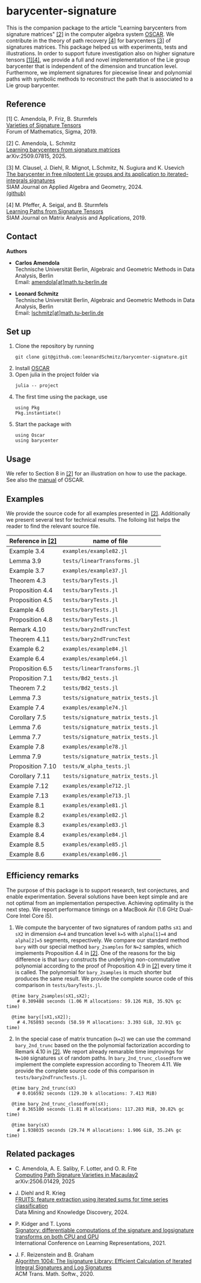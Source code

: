 # barycenter-signature

This is the companion package to the article  "Learning barycenters from signature matrices" [[2]](#2) 
in the computer algebra system [OSCAR](https://www.oscar-system.org). 
We contribute in the theory of path recovery [[4]](#4) for barycenters [[3]](#3) of signatures matrices. This package 
helped us with experiments, tests and illustrations. 
In order to support future investigation also on higher signature tensors [[1]](#1)[[4]](#4), we provide a full 
and novel implementation of the Lie group barycenter that is independent of the dimension 
and truncation level. Furthermore, we implement signatures for piecewise linear and polynomial paths with 
symbolic methods to reconstruct the path that is associated to a Lie group barycenter. 

## Reference

<a id="1">[1]</a>
C. Amendola, P. Friz,  B. Sturmfels</br>
[Varieties of Signature Tensors](https://www.cambridge.org/core/journals/forum-of-mathematics-sigma/article/varieties-of-signature-tensors/53CCE644BC95B0F83EB458AADA72EEE5)</br>
Forum of Mathematics, Sigma, 2019. 

<a id="2">[2]</a>
C. Amendola, L. Schmitz </br>
[Learning barycenters from signature matrices](https://arxiv.org/abs/2509.07815v1) </br>
arXiv:2509.07815, 2025. 

<a id="3">[3]</a>
M. Clausel, J. Diehl, R. Mignot, L.Schmitz, N. Sugiura and K. Usevich </br>
[The barycenter in free nilpotent Lie groups and its application to iterated-integrals signatures](https://epubs.siam.org/doi/abs/10.1137/23M159024X)</br>
SIAM Journal on Applied Algebra and Geometry, 2024. </br>
[(github)](https://github.com/diehlj/free-nilpotent-lie-group-barycenter)</br>

<a id="4">[4]</a>
M. Pfeffer, A. Seigal, and B. Sturmfels </br> 
[Learning Paths from Signature Tensors](https://epubs.siam.org/doi/10.1137/18M1212331)</br>
SIAM Journal on Matrix Analysis and Applications, 2019. </br>

## Contact

**Authors**

- **Carlos Amendola**  
  Technische Universität Berlin, Algebraic and Geometric Methods in Data Analysis, Berlin  
  Email: [amendola[at]math.tu-berlin.de](mailto:amendola@math.tu-berlin.de)

- **Leonard Schmitz**  
  Technische Universität Berlin, Algebraic and Geometric Methods in Data Analysis, Berlin  
  Email: [lschmitz[at]math.tu-berlin.de](mailto:lschmitz@math.tu-berlin.de)

## Set up
1. Clone the repository by running
   ```
   git clone git@github.com:leonardSchmitz/barycenter-signature.git
   ```
2. Install [OSCAR](https://www.oscar-system.org)
3. Open julia in the project folder via
   ```
   julia -- project
   ``` 
4. The first time using the package, use
   ```
   using Pkg 
   Pkg.instantiate()
   ```
3. Start the package with  
   ```
   using Oscar 
   using barycenter
   ```

## Usage 
We refer to Section 8 in [[2]](#2) for an illustration on how to use the package. 
See also the [manual](https://docs.oscar-system.org/stable/) of OSCAR. 

## Examples
We provide the source code for all examples presented in [[2]](#2). 
Additionally we present several test for technical results. 
The folloing list helps the reader to find the relevant source file.  

| Reference in [[2]](#2) | name of file                         |
|------------------------|--------------------------------------|
| Example 3.4            | `examples/example82.jl`              |
| Lemma 3.9              | `tests/linearTransforms.jl`          |
| Example 3.7            | `examples/example37.jl`              |
| Theorem 4.3            | `tests/baryTests.jl`                 |
| Proposition 4.4        | `tests/baryTests.jl`                 |
| Proposition 4.5        | `tests/baryTests.jl`                 |
| Example 4.6            | `tests/baryTests.jl`                 |
| Proposition 4.8        | `tests/baryTests.jl`                 |
| Remark 4.10            | `tests/bary2ndTruncTest`             |
| Theorem 4.11           | `tests/bary2ndTruncTest`             |
| Example 6.2            | `examples/example84.jl`              |
| Example 6.4            | `examples/example64.jl`              |
| Proposition 6.5        | `tests/linearTransforms.jl`          |
| Proposition 7.1        | `tests/Bd2_tests.jl`                 |
| Theorem 7.2            | `tests/Bd2_tests.jl`                 |
| Lemma 7.3              | `tests/signature_matrix_tests.jl`    |
| Example 7.4            | `examples/example74.jl`              |
| Corollary 7.5          | `tests/signature_matrix_tests.jl`    |
| Lemma 7.6              | `tests/signature_matrix_tests.jl`    |
| Lemma 7.7              | `tests/signature_matrix_tests.jl`    |
| Example 7.8            | `examples/example78.jl`              |
| Lemma 7.9              | `tests/signature_matrix_tests.jl`    |
| Proposition 7.10       | `tests/W_alpha_tests.jl`             |
| Corollary 7.11         | `tests/signature_matrix_tests.jl`    |
| Example 7.12           | `examples/example712.jl`             |
| Example 7.13           | `examples/example713.jl`             |
| Example 8.1            | `examples/example81.jl`              |
| Example 8.2            | `examples/example82.jl`              |
| Example 8.3            | `examples/example83.jl`              |
| Example 8.4            | `examples/example84.jl`              |
| Example 8.5            | `examples/example85.jl`              |
| Example 8.6            | `examples/example86.jl`              |


## Efficiency remarks

The purpose of this package is to support research, test conjectures, and enable experimentation. 
Several solutions have been kept simple and are not optimal from an implementation perspective. 
Achieving optimality is the next step. 
We report performance timings on a MacBook Air (1.6 GHz Dual-Core Intel Core i5).

1. We compute the barycenter of two signatures of random paths `sX1` and `sX2` in dimension `d=4` 
and truncation level `k=5` with `alpha[1]=4` and `alpha[2]=5` segments, respectively. We compare 
our standard method `bary` with our special method `bary_2samples` for `N=2` samples, which 
implements Proposition 4.4 in [[2]](#2). 
One of the reasons for the big difference is that `bary` constructs the underlying non-commutative 
polynomial according to the proof of Proposition 4.9 in [[2]](#2) every time it is called. The 
polynomial for `bary_2samples` is much shorter but produces the same result. We provide the complete 
source code of this comparison in `tests/baryTests.jl`. 

```
  @time bary_2samples(sX1,sX2);
    # 0.309488 seconds (1.06 M allocations: 59.126 MiB, 35.92% gc time)
  
  @time bary([sX1,sX2]);
    # 4.765893 seconds (58.59 M allocations: 3.393 GiB, 32.91% gc time)
```

2. In the special case of matrix truncation (`k=2`) we can use the command `bary_2nd_trunc` based 
on the the polynomial factorization according to Remark 4.10 in [[2]](#2). We report already 
remarable time improvings for `N=100` signatures `sX` of random paths. In `bary_2nd_trunc_closedform`
we implement the complete expression according to Theorem 4.11. We provide the complete
source code of this comparison in `tests/bary2ndTruncTests.jl`.


```
  @time bary_2nd_trunc(sX)
    # 0.016592 seconds (129.30 k allocations: 7.413 MiB)

  @time bary_2nd_trunc_closedform(sX);
    # 0.365100 seconds (1.81 M allocations: 117.283 MiB, 30.82% gc time)

  @time bary(sX)
    # 1.938035 seconds (29.74 M allocations: 1.906 GiB, 35.24% gc time)
```


## Related packages 

- C. Amendola, A. E. Saliby, F. Lotter, and O. R. Fite</br>
[Computing Path Signature Varieties in Macaulay2](https://arxiv.org/abs/2506.01429)</br>
arXiv:2506.01429, 2025</br>

- J. Diehl and R. Krieg</br>
[FRUITS: feature extraction using iterated sums for time series classification](https://link.springer.com/article/10.1007/s10618-024-01068-1) </br>
Data Mining and Knowledge Discovery, 2024.</br>

- P. Kidger and T. Lyons</br>
[Signatory: differentiable computations of the signature and logsignature transforms
on both CPU and GPU](https://github.com/patrick-kidger/signatory)</br>
International Conference on Learning Representations, 2021. 

- J. F. Reizenstein and B. Graham</br>
[Algorithm 1004: The Iisignature Library: Efficient Calculation of Iterated
Integral Signatures and Log Signatures](https://dl.acm.org/doi/10.1145/3371237)</br>
ACM Trans. Math. Softw., 2020.</br>


